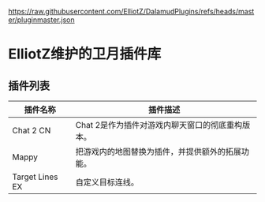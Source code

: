 https://raw.githubusercontent.com/ElliotZ/DalamudPlugins/refs/heads/master/pluginmaster.json

# ElliotZ维护的卫月插件库

## 插件列表

| 插件名称 | 插件描述 |
|---------|---------|
| Chat 2 CN | Chat 2是作为插件对游戏内聊天窗口的彻底重构版本。 |
| Mappy | 把游戏内的地图替换为插件，并提供额外的拓展功能。 |
| Target Lines EX | 自定义目标连线。 |

